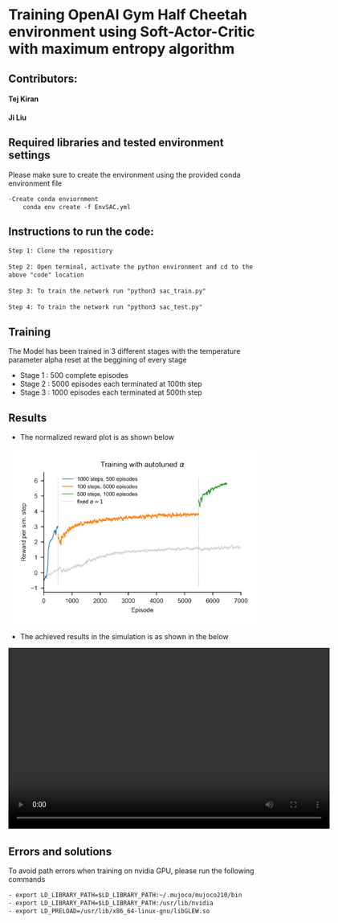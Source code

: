 # Training OpenAI Gym Half Cheetah environment using Soft-Actor-Critic with maximum entropy algorithm

## Contributors:
#### Tej Kiran
#### Ji Liu

## Required libraries and tested environment settings
Please make sure to create the environment using the provided conda environment file
    
    -Create conda enviornment
        conda env create -f EnvSAC.yml

  ## Instructions to run the code:   
    Step 1: Clone the repositiory
    
    Step 2: Open terminal, activate the python environment and cd to the above "code" location
    
    Step 3: To train the network run "python3 sac_train.py"

    Step 4: To train the network run "python3 sac_test.py"

  

  ## Training
  The Model has been trained in 3 different stages with the temperature parameter alpha reset at the beggining of every stage
  <ul>
    <li>Stage 1 : 500 complete episodes</li>
    <li> Stage 2 : 5000 episodes each terminated at 100th step</li>
    <li>Stage 3 : 1000 episodes each terminated at 500th step </li>
  </ul> 
   
  ## Results
  * The normalized reward plot is as shown below

  ![Alt text](./doc/Images/RewardPlot.png?raw=true "Reward Plot")

  * The achieved results in the simulation is as shown in the below
<video width="640" height="360" controls>
  <source src="./doc/Videos/320p.mp4" type="video/mp4">
</video>

  ## Errors and solutions
To avoid path errors when training on nvidia GPU, please run the following commands

    - export LD_LIBRARY_PATH=$LD_LIBRARY_PATH:~/.mujoco/mujoco210/bin
    - export LD_LIBRARY_PATH=$LD_LIBRARY_PATH:/usr/lib/nvidia
    - export LD_PRELOAD=/usr/lib/x86_64-linux-gnu/libGLEW.so